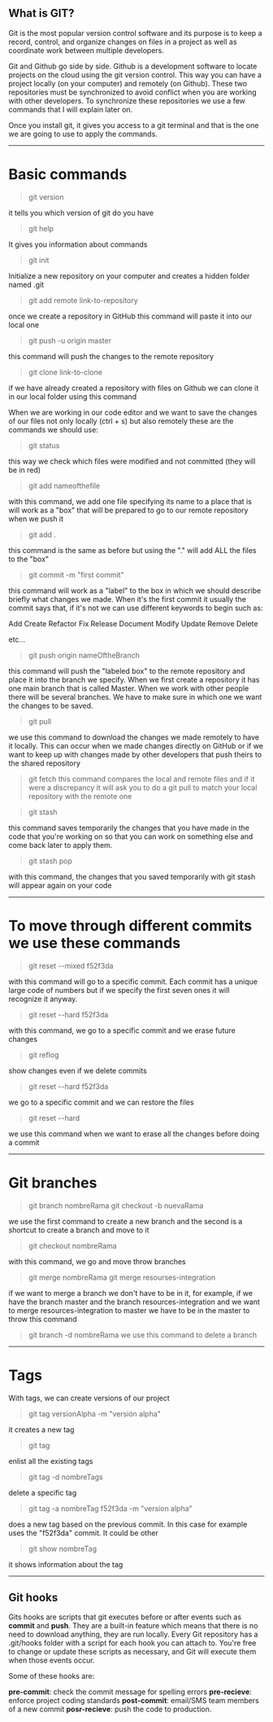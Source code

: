 ## What is GIT?

Git is the most popular version control software and its purpose is to keep a record, control, and organize changes on files in a project as well as coordinate work between multiple developers.

Git and Github go side by side. Github is a development software to locate projects on the cloud using the git version control. This way you can have a project locally (on your computer) and remotely (on Github). These two repositories must be synchronized to avoid conflict when you are working with other developers.
To synchronize these repositories we use a few commands that I will explain later on.

Once you install git, it gives you access to a git terminal and that is the one we are going to use to apply the commands.

---

# Basic commands

> git version

it tells you which version of git do you have

> git help

It gives you information about commands

> git init

Initialize a new repository on your computer and creates a hidden folder named .git

> git add remote link-to-repository

once we create a repository in GitHub this command will paste it into our local one

> git push -u origin master

this command will push the changes to the remote repository

> git clone link-to-clone

if we have already created a repository with files on Github we can clone it in our local folder using this command

When we are working in our code editor and we want to save the changes of our files not only locally (ctrl + s) but also remotely these are the commands we should use:

> git status

this way we check which files were modified and not committed (they will be in red)

> git add nameofthefile

with this command, we add one file specifying its name to a place that is will work as a "box" that will be prepared to go to our remote repository when we push it

> git add .

this command is the same as before but using the "." will add ALL the files to the "box"

> git commit -m "first commit"

this command will work as a "label" to the box in which we should describe briefly what changes we made. When it's the first commit it usually the commit says that, if it's not we can use different keywords to begin such as:

Add
Create
Refactor
Fix
Release
Document
Modify
Update
Remove
Delete

etc...

> git push origin nameOftheBranch

this command will push the "labeled box" to the remote repository and place it into the branch we specify.
When we first create a repository it has one main branch that is called Master. When we work with other people there will be several branches. We have to make sure in which one we want the changes to be saved.

> git pull

we use this command to download the changes we made remotely to have it locally. This can occur when we made changes directly on GitHub or if we want to keep up with changes made by other developers that push theirs to the shared repository

> git fetch
> this command compares the local and remote files and if it were a discrepancy it will ask you to do a git pull to match your local repository with the remote one

> git stash

this command saves temporarily the changes that you have made in the code that you're working on so that you can work on something else and come back later to apply them.

> git stash pop

with this command, the changes that you saved temporarily with git stash will appear again on your code

---

# To move through different commits we use these commands

> git reset --mixed f52f3da

with this command will go to a specific commit. Each commit has a unique large code of numbers but if we specify the first seven ones it will recognize it anyway.

> git reset --hard f52f3da

with this command, we go to a specific commit and we erase future changes

> git reflog

show changes even if we delete commits

> git reset --hard f52f3da

we go to a specific commit and we can restore the files

> git reset --hard

we use this command when we want to erase all the changes before doing a commit

---

# Git branches

> git branch nombreRama
> git checkout -b nuevaRama

we use the first command to create a new branch and the second is a shortcut to create a branch and move to it

> git checkout nombreRama

with this command, we go and move throw branches

> git merge nombreRama
> git merge resourses-integration

if we want to merge a branch we don't have to be in it, for example, if we have the branch master and the branch resources-integration and we want to merge resources-integration to master we have to be in the master to throw this command

> git branch -d nombreRama
> we use this command to delete a branch

---

# Tags

With tags, we can create versions of our project

> git tag versionAlpha -m "versión alpha"

it creates a new tag

> git tag

enlist all the existing tags

> git tag -d nombreTags

delete a specific tag

> git tag -a nombreTag f52f3da -m "version alpha"

does a new tag based on the previous commit. In this case for example uses the "f52f3da" commit. It could be other

> git show nombreTag

it shows information about the tag

---

## Git hooks

Gits hooks are scripts that git executes before or after events such as **commit** and **push**. They are a built-in feature which means that there is no need to download anything, they are run locally.
Every Git repository has a .git/hooks folder with a script for each hook you can attach to. You're free to change or update these scripts as necessary, and Git will execute them when those events occur.

Some of these hooks are:

**pre-commit**: check the commit message for spelling errors
**pre-recieve**: enforce project coding standards
**post-commit**: email/SMS team members of a new commit
**posr-recieve**: push the code to production.
